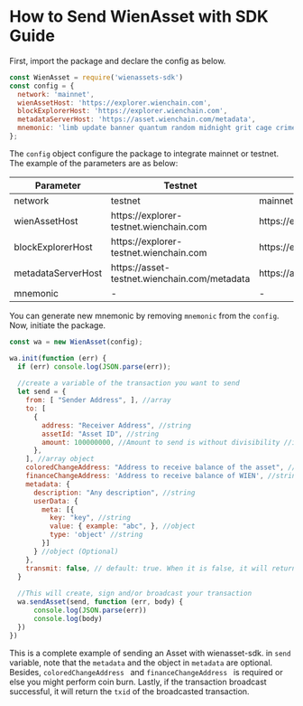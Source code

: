 # How to Send WienAsset with SDK Guide
First, import the package and declare the config as below.
```javascript
const WienAsset = require('wienassets-sdk')
const config = {
  network: 'mainnet',
  wienAssetHost: 'https://explorer.wienchain.com',
  blockExplorerHost: 'https://explorer.wienchain.com',
  metadataServerHost: 'https://asset.wienchain.com/metadata',
  mnemonic: 'limb update banner quantum random midnight grit cage crime addict window differ'
};
```
The ```config``` object configure the package to integrate mainnet or testnet. The example of the parameters are as below:

| Parameter  | Testnet  | Mainnet  |
| ------------ | ------------ | ------------ |
| network  | testnet  | mainnet  |
| wienAssetHost  | https://<span/>explorer-testnet.wienchain.com  | https://<span/>explorer.wienchain.com  |
| blockExplorerHost  | https://<span/>explorer-testnet.wienchain.com  | https://<span/>explorer.trivechain.com  |
| metadataServerHost  | https://<span/>asset-testnet.wienchain.com/metadata  | https://<span/>asset.wienchain.com/metadata  |
| mnemonic  | -  | -  |

You can generate new mnemonic by removing ```mnemonic``` from the ```config```.
Now, initiate the package.
```javascript
const wa = new WienAsset(config);

wa.init(function (err) {
  if (err) console.log(JSON.parse(err));
  
  //create a variable of the transaction you want to send
  let send = {
    from: [ "Sender Address", ], //array
    to: [
      {
        address: "Receiver Address", //string
        assetId: "Asset ID", //string
        amount: 100000000, //Amount to send is without divisibility //int
      },
    ], //array object
    coloredChangeAddress: "Address to receive balance of the asset", //string
    financeChangeAddress: 'Address to receive balance of WIEN', //string
    metadata: {
      description: "Any description", //string
      userData: {
        meta: [{
          key: "key", //string
          value: { example: "abc", }, //object
          type: 'object' //string
        }]
      } //object (Optional)
    },
    transmit: false, // default: true. When it is false, it will return an signedTx Hex, else it will broadcast your transction straightaway.
  }
  
  //This will create, sign and/or broadcast your transaction
  wa.sendAsset(send, function (err, body) {
      console.log(JSON.parse(err))
      console.log(body)
  })
})
  ```
This is a complete example of sending an Asset with wienasset-sdk. in ```send``` variable,  note that the ```metadata``` and the object in ```metadata``` are optional.
Besides, ```coloredChangeAddress ``` and ```financeChangeAddress ``` is required or else you might perform coin burn.
Lastly, if the transaction broadcast successful, it will return the ```txid``` of the broadcasted transaction.
